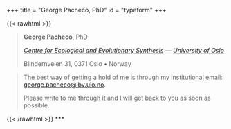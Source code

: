 +++
title = "George Pacheco, PhD"
id = "typeform"
+++

{{< rawhtml >}}
<blockquote>
<b>George Pacheco</b>, PhD </p>
<a href="https://www.mn.uio.no/cees/english/" target="_blank"><i>Centre for Ecological and Evolutionary Synthesis</i></a> — <a href="https://www.uio.no/english/" target="_blank"><i>University of Oslo</i></a> </p>
Blindernveien 31, 0371 Oslo • Norway </p>
</blockquote>
</p>

<blockquote>
The best way of getting a hold of me is through my institutional email: <a href = "mailto: george.pacheco@ibv.uio.no" target="_blank">george.pacheco@ibv.uio.no</a>. </p>
Please write to me through it and I will get back to you as soon as possible.
</blockquote>
{{< /rawhtml >}}
***

